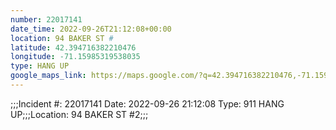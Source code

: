 ```yaml
---
number: 22017141
date_time: 2022-09-26T21:12:08+00:00
location: 94 BAKER ST #
latitude: 42.394716382210476
longitude: -71.15985319538035
type: HANG UP
google_maps_link: https://maps.google.com/?q=42.394716382210476,-71.15985319538035
---
```


;;;Incident #: 22017141   Date: 2022-09-26 21:12:08   Type: 911 HANG UP;;;Location: 94 BAKER ST #2;;;
